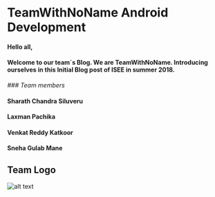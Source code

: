 # TeamWithNoName Android Development

#### Hello all,
#### Welcome to our team´s Blog. We are TeamWithNoName. Introducing ourselves in this Initial Blog post of ISEE in summer 2018. 
<em> ### Team members </em>

  #### Sharath Chandra Siluveru
  #### Laxman Pachika
  #### Venkat Reddy Katkoor
  #### Sneha Gulab Mane
  
  ## Team Logo
  
  ![alt text](https://github.com/DBSE-teaching/isee2018-TeamWithNoName/blob/master/docs/images/8251.jpg "Logo Title Text 1")
  
  
 


  
